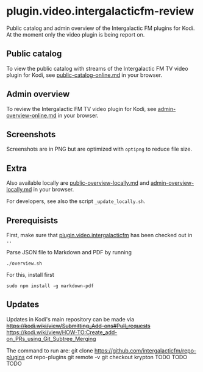 # plugin.video.intergalacticfm-review

Public catalog and admin overview of the Intergalactic FM plugins for Kodi. At
the moment only the video plugin is being report on.

## Public catalog

To view the public catalog with streams of the Intergalactic FM TV video plugin for Kodi, see [public-catalog-online.md](https://github.com/intergalacticfm/plugin.review.intergalacticfm/blob/master/public-catalog-online.md) in your browser.


## Admin overview

To review the Intergalactic FM TV video plugin for Kodi, see [admin-overview-online.md](https://github.com/intergalacticfm/plugin.review.intergalacticfm/blob/master/admin-overview-online.md) in your browser.


## Screenshots

Screenshots are in PNG but are optimized with `optipng` to reduce file size.


## Extra

Also available locally are [public-overview-locally.md](public-overview-locally.md) and [admin-overview-locally.md](admin-overview-locally.md) in your browser.

For developers, see also the script `_update_locally.sh`.


## Prerequisists

First, make sure that [plugin.video.intergalacticfm](https://github.com/intergalacticfm/plugin.video.intergalacticfm)
has been checked out in `..`

Parse JSON file to Markdown and PDF by running

    ./overview.sh

For this, install first

    sudo npm install -g markdown-pdf


## Updates

Updates in Kodi's main repository can be made via
~~https://kodi.wiki/view/Submitting_Add-ons#Pull_requests~~
https://kodi.wiki/view/HOW-TO:Create_add-on_PRs_using_Git_Subtree_Merging

The command to run are:
    git clone https://github.com/intergalacticfm/repo-plugins
    cd repo-plugins
    git remote -v
    git checkout krypton
    TODO
    TODO
    TODO
    
    
    

